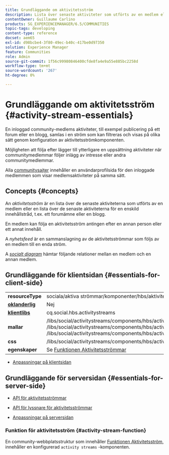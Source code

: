 ```yaml
---
title: Grundläggande om aktivitetsström
description: Lista över senaste aktiviteter som utförts av en medlem eller en lista över senaste aktiviteter för en enskild tråd med innehåll
contentOwner: Guillaume Carlino
products: SG_EXPERIENCEMANAGER/6.5/COMMUNITIES
topic-tags: developing
content-type: reference
docset: aem65
exl-id: d98bcbe4-3f80-49ec-b40c-417be0d97350
solution: Experience Manager
feature: Communities
role: Admin
source-git-commit: 1f56c99980846400cfde8fa4e9a55e885bc2258d
workflow-type: tm+mt
source-wordcount: '267'
ht-degree: 0%

---
```


# Grundläggande om aktivitetsström {#activity-stream-essentials}

En inloggad community-medlems aktiviteter, till exempel publicering på ett forum eller en blogg, samlas i en ström som kan filtreras och visas på olika sätt genom konfiguration av aktivitetsströmkomponenten.

Möjligheten att följa efter lägger till ytterligare en uppsättning aktiviteter när communitymedlemmar följer inlägg av intresse eller andra communitymedlemmar.

Alla [communitysajter](/help/communities/overview.md#communitiessites) innehåller en användarprofilsida för den inloggade medlemmen som visar medlemsaktiviteter på samma sätt.

## Concepts {#concepts}

An *aktivitetsström* är en lista över de senaste aktiviteterna som utförts av en medlem eller en lista över de senaste aktiviteterna för en enskild innehållstråd, t.ex. ett forumämne eller en blogg.

En medlem kan följa en aktivitetsström antingen efter en annan person eller ett annat innehåll.

A *nyhetsfeed* är en sammanslagning av de aktivitetsströmmar som följs av en medlem till en enda ström.

A *[socialt diagram](/help/communities/essentials-socialgraph.md)* hämtar följande relationer mellan en medlem och en annan medlem.

## Grundläggande för klientsidan {#essentials-for-client-side}

<table>
 <tbody>
  <tr>
   <td> <strong>resourceType</strong></td>
   <td>sociala/aktiva strömmar/komponenter/hbs/aktivitetsströmmar</td>
  </tr>
  <tr>
   <td> <a href="/help/communities/scf.md#add-or-include-a-communities-component"><strong>oklanderlig</strong></a></td>
   <td>Nej</td>
  </tr>
  <tr>
   <td> <a href="/help/communities/clientlibs.md"><strong>klientlibs</strong></a></td>
   <td>cq.social.hbs.activitystreams</td>
  </tr>
  <tr>
   <td> <strong>mallar</strong></td>
   <td> /libs/social/activitystreams/components/hbs/activitystreams/activitystreams.hbs<br /> /libs/social/activitystreams/components/hbs/activitystreams/activity/activity-title.hbs<br /> /libs/social/activitystreams/components/hbs/activitystreams/activity/activity.hbs</td>
  </tr>
  <tr>
   <td> <strong>css</strong></td>
   <td> /libs/social/activitystreams/components/hbs/activitystreams/clientlibs/activitystreams.css</td>
  </tr>
  <tr>
   <td><strong> egenskaper</strong></td>
   <td>Se <a href="/help/communities/activities.md">Funktionen Aktivitetsströmmar</a></td>
  </tr>
 </tbody>
</table>

* [Anpassningar på klientsidan](/help/communities/client-customize.md)

## Grundläggande för serversidan {#essentials-for-server-side}

* [API för aktivitetsströmmar](https://helpx.adobe.com/experience-manager/6-5/sites/developing/using/reference-materials/javadoc/com/adobe/cq/social/activitystreams/api/package-frame.html)

* [API för lyssnare för aktivitetsströmmar](https://helpx.adobe.com/experience-manager/6-5/sites/developing/using/reference-materials/javadoc/com/adobe/cq/social/activitystreams/listener/api/package-frame.html)

* [Anpassningar på serversidan](/help/communities/server-customize.md)

### Funktion för aktivitetsström {#activity-stream-function}

En community-webbplatsstruktur som innehåller [Funktionen Aktivitetsström](/help/communities/functions.md#activity-stream-function), innehåller en konfigurerad `activity streams` -komponenten.
